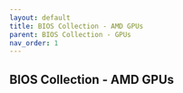 ```yaml
---
layout: default
title: BIOS Collection - AMD GPUs
parent: BIOS Collection - GPUs
nav_order: 1
---
```

## BIOS Collection - AMD GPUs